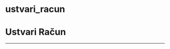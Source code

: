 # ustvari_racun

<h1>Ustvari Račun</h1>
<hr>
<img srce="https://res.cloudinary.com/practicaldev/image/fetch/s--00h6CjGb--/c_limit%2Cf_auto%2Cfl_progressive%2Cq_auto%2Cw_880/https://www.maxrooted.com/panduan-membangun-rest-api-expressjs-mysql/cover.png">
